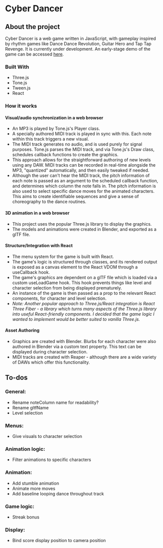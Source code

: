 # Cyber Dancer
## About the project
Cyber Dancer is a web game written in JavaScript, with gameplay inspired by rhythm games like Dance Dance Revolution, Guitar Hero and Tap Tap Revenge. It is currently under development. An early-stage demo of the game can be accessed [here](https://cyber-dancer.vercel.app/).
### Built With
- Three.js
- Tone.js
- Tween.js
- React

### How it works
#### Visual/audio synchronization in a web browser
- An MP3 is played by Tone.js's Player class. 
- A specially authored MIDI track is played in sync with this. Each note within this track triggers a new visual.
- The MIDI track generates no audio, and is used purely for signal purposes. Tone.js parses the MIDI track, and via Tone.js's Draw class, schedules callback functions to create the graphics. 
- This approach allows for the straightforward authoring of new levels using any DAW. MIDI tracks can be recorded in real-time alongside the MP3, "quantized" automatically, and then easily tweaked if needed.
- Although the user can't hear the MIDI track, the pitch information of each note is passed as an argument to the scheduled callback function, and determines which column the note falls in. The pitch information is also used to select specific dance moves for the animated characters. This aims to create identifiable sequences and give a sense of choreography to the dance routines.

#### 3D animation in a web browser
- This project uses the popular Three.js library to display the graphics.
- The models and animations were created in Blender, and exported as a glTF file. 

#### Structure/Integration with React
- The menu system for the game is built with React.
- The game's logic is structured through classes, and its rendered output is exposed as a canvas element to the React VDOM through a useCallback hook.
- The game's graphics are dependent on a glTF file which is loaded via a custom useLoadGame hook. This hook prevents things like level and character selection from being displayed prematurely. 
- An instance of the game is then passed as a prop to the relevant React components, for character and level selection.
- _Note: Another popular approach to Three.js/React integration is React Three Fiber - a library which turns many aspects of the Three.js library into useful React-friendly components. I decided that the game logic I wanted to implement would be better suited to vanilla Three.js._

#### Asset Authoring
- Graphics are created with Blender. Blurbs for each character were also authored in Blender via a custom text property. This text can be displayed during character selection.
- MIDI tracks are created with Reaper - although there are a wide variety of DAWs which offer this functionality.

## To-dos
### General:
- Rename noteColumn name for readability?
- Rename gltfName
- Level selection 
### Menus:
- Give visuals to character selection
### Animation logic:
- Filter animations to specific characters
### Animation:
- Add stumble animation
- Animate more moves
- Add baseline looping dance throughout track
### Game logic:
- Streak bonus
### Display:
- Bind score display position to camera position
